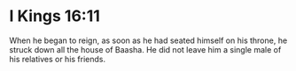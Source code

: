 # I Kings 16:11

When he began to reign, as soon as he had seated himself on his throne, he struck down all the house of Baasha. He did not leave him a single male of his relatives or his friends.
